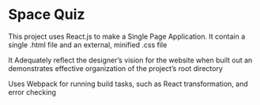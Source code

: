 # Space Quiz

This project uses React.js to make a Single Page Application.
It contain a single .html file and an external, minified .css file

It Adequately reflect the designer’s vision for the website when built out an demonstrates effective organization of the project’s root directory

Uses Webpack for running build tasks, such as React transformation, and error checking

